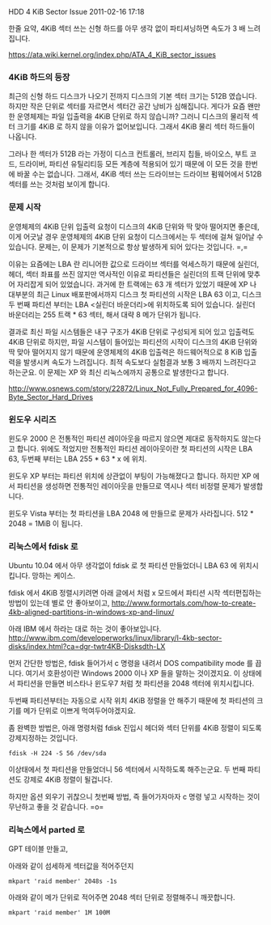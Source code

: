 HDD 4 KiB Sector Issue
2011-02-16 17:18

한줄 요약, 4KiB 섹터 쓰는 신형 하드를 아무 생각 없이 파티셔닝하면 속도가 3 배 느려집니다.

<https://ata.wiki.kernel.org/index.php/ATA_4_KiB_sector_issues>

### 4KiB 하드의 등장

최근의 신형 하드 디스크가 나오기 전까지 디스크의 기본 섹터 크기는 512B 였습니다.
하지만 작은 단위로 섹터를 자르면서 섹터간 공간 낭비가 심해집니다.
게다가 요즘 왠만한 운영체제는 파일 입출력을 4KiB 단위로 하지 않습니까?
그러니 디스크의 물리적 섹터 크기를 4KiB 로 하지 않을 이유가 없어보입니다.
그래서 4KiB 물리 섹터 하드들이 나옵니다.

그러나 한 섹터가 512B 라는 가정이 디스크 컨트롤러, 브리지 칩들,  바이오스, 부트 코드, 드라이버, 파티션 유틸리티등
모든 계층에 적용되어 있기 때문에 이 모든 것을 한번에 바꿀 수는 없습니다.
그래서, 4KiB 섹터 쓰는 드라이브는 드라이브 펌웨어에서 512B 섹터를 쓰는 것처럼 보이게 합니다.

### 문제 시작

운영체제의 4KiB 단위 입출력 요청이 디스크의 4KiB 단위와 딱 맞아 떨어지면 좋은데,
이게 어긋날 경우 운영체제의 4KiB 단위 요청이 디스크에서는 두 섹터에 걸쳐 일어날 수 있습니다.
문제는, 이 문제가 기본적으로 항상 발생하게 되어 있다는 것입니다. =,=

이유는 요즘에는 LBA 란 리니어한 값으로 드라이브 섹터를 억세스하기 때문에 실린더, 헤더, 섹터 좌표를 쓰진 않지만
역사적인 이유로 파티션들은 실린더의 트랙 단위에 맞추어 자리잡게 되어 있었습니다.
과거에 한 트랙에는 63 개 섹터가 있었기 때문에 XP 나 대부분의 최근 Linux 배포판에서까지
디스크 첫 파티션의 시작은 LBA 63 이고,
디스크 두 번째 파티션 부터는 LBA <실린더 바운더리>에 위치하도록 되어 있습니다.
실린더 바운더리는 255 트랙 * 63 섹터, 해서 대략 8 메가 단위가 됩니다.

결과로 최신 파일 시스템들은 내구 구조가 4KiB 단위로 구성되게 되어 있고 입출력도 4KiB 단위로 하지만,
파일 시스템이 들어있는 파티션의 시작이 디스크의 4KiB 단위와 딱 맞아 떨어지지 않기 때문에
운영체제의 4KiB 입출력은 하드웨어적으로 8 KiB 입출력을 발생시켜 속도가 느려집니다.
최적 속도보다 실험결과 보통 3 배까지 느려진다고 하는군요.
이 문제는 XP 와 최신 리눅스에까지 공통으로 발생한다고 합니다.

<http://www.osnews.com/story/22872/Linux_Not_Fully_Prepared_for_4096-Byte_Sector_Hard_Drives>

### 윈도우 시리즈

윈도우 2000 은 전통적인 파티션 레이아웃을 따르지 않으면 제대로 동작하지도 않는다고 합니다.
위에도 적었지만 전통적인 파티션 레이아웃이란 첫 파티션의 시작은 LBA 63, 두번째 부터는 LBA 255 * 63 * x 에 위치.

윈도우 XP 부터는 파티션 위치에 상관없이 부팅이 가능해졌다고 합니다.
하지만 XP 에서 파티션을 생성하면 전통적인 레이아웃을 만들므로 역시나 섹터 비정렬 문제가 발생합니다.

윈도우 Vista 부터는 첫 파티션을 LBA 2048 에 만들므로 문제가 사라집니다.
512 * 2048 = 1MiB 이 됩니다.


### 리눅스에서 fdisk 로

Ubuntu 10.04 에서 아무 생각없이 fdisk 로 첫 파티션 만들었더니 LBA 63 에 위치시킵니다.
망하는 케이스.

fdisk 에서 4KiB 정렬시키려면 아래 글에서 처럼 x 모드에서 파티션 시작 섹터편집하는 방법이 있는데 별로 안 좋아보이고,
<http://www.formortals.com/how-to-create-4kb-aligned-partitions-in-windows-xp-and-linux/>

아래 IBM 에서 하라는 대로 하는 것이 좋아보입니다.
<http://www.ibm.com/developerworks/linux/library/l-4kb-sector-disks/index.html?ca=dgr-twtr4KB-Disksdth-LX>

먼저 간단한 방법은, fdisk 들어가서 c 명령을 내려서 DOS compatibility mode 를 끕니다.
여기서 호환성이란 Windows 2000 이나 XP 들을 말하는 것이겠지요.
이 상태에서 파티션을 만들면 비스타나 윈도우7 처럼 첫 파티션을 2048 섹터에 위치시킵니다.

두번째 파티션부터는 자동으로 시작 위치 4KiB 정렬을 안 해주기 때문에
첫 파티션의 크기를 메가 단위로 이쁘게 먹여두어야겠지요.

좀 완벽한 방법은, 아래 명령처럼 fdisk 진입시 헤더와 섹터 단위를 4KiB 정렬이 되도록 강제지정하는 것입니다.

	fdisk -H 224 -S 56 /dev/sda

이상태에서 첫 파티션을 만들었더니 56 섹터에서 시작하도록 해주는군요.
두 번째 파티션도 강제로 4KiB 정렬이 될겁니다.

하지만 옵션 외우기 귀찮으니 첫번째 방법,
즉 들어가자마자 c 명령 넣고 시작하는 것이 무난하고 좋을 것 같습니다. =o=


### 리눅스에서 parted 로

GPT 테이블 만들고,

아래와 같이 섬세하게 섹터값을 적어주던지

	mkpart 'raid member' 2048s -1s

아래와 같이 메가 단위로 적어주면 2048 섹터 단위로 정렬해주니 깨끗합니다.

	mkpart 'raid member' 1M 100M
